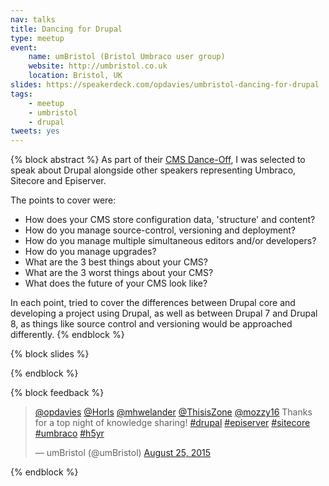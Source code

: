 ```yaml
---
nav: talks
title: Dancing for Drupal
type: meetup
event:
    name: umBristol (Bristol Umbraco user group)
    website: http://umbristol.co.uk
    location: Bristol, UK
slides: https://speakerdeck.com/opdavies/umbristol-dancing-for-drupal
tags:
    - meetup
    - umbristol
    - drupal
tweets: yes
---
```

{% block abstract %}
As part of their [CMS Dance-Off](http://www.meetup.com/umBristol/events/223807592/), I was selected to speak about Drupal alongside other speakers representing Umbraco, Sitecore and Episerver.

The points to cover were:

* How does your CMS store configuration data, 'structure' and content?
* How do you manage source-control, versioning and deployment?
* How do you manage multiple simultaneous editors and/or developers?
* How do you manage upgrades?
* What are the 3 best things about your CMS?
* What are the 3 worst things about your CMS?
* What does the future of your CMS look like?

In each point, tried to cover the differences between Drupal core and developing a project using Drupal, as well as between Drupal 7 and Drupal 8, as things like source control and versioning would be approached differently.
{% endblock %}

{% block slides %}
<script async class="speakerdeck-embed" data-id="ffa9b6dea6dc4a8eb207b9982ed6e1bd" data-ratio="1.33333333333333" src="//speakerdeck.com/assets/embed.js"></script>
{% endblock %}

{% block feedback %}
<blockquote class="twitter-tweet" lang="en"><p lang="en" dir="ltr"><a href="https://twitter.com/opdavies">@opdavies</a> <a href="https://twitter.com/Horls">@Horls</a> <a href="https://twitter.com/mhwelander">@mhwelander</a> <a href="https://twitter.com/ThisisZone">@ThisisZone</a> <a href="https://twitter.com/mozzy16">@mozzy16</a> Thanks for a top night of knowledge sharing! <a href="https://twitter.com/hashtag/drupal?src=hash">#drupal</a> <a href="https://twitter.com/hashtag/episerver?src=hash">#episerver</a> <a href="https://twitter.com/hashtag/sitecore?src=hash">#sitecore</a> <a href="https://twitter.com/hashtag/umbraco?src=hash">#umbraco</a> <a href="https://twitter.com/hashtag/h5yr?src=hash">#h5yr</a></p>&mdash; umBristol (@umBristol) <a href="https://twitter.com/umBristol/status/636290498362216449">August 25, 2015</a></blockquote>
{% endblock %}
